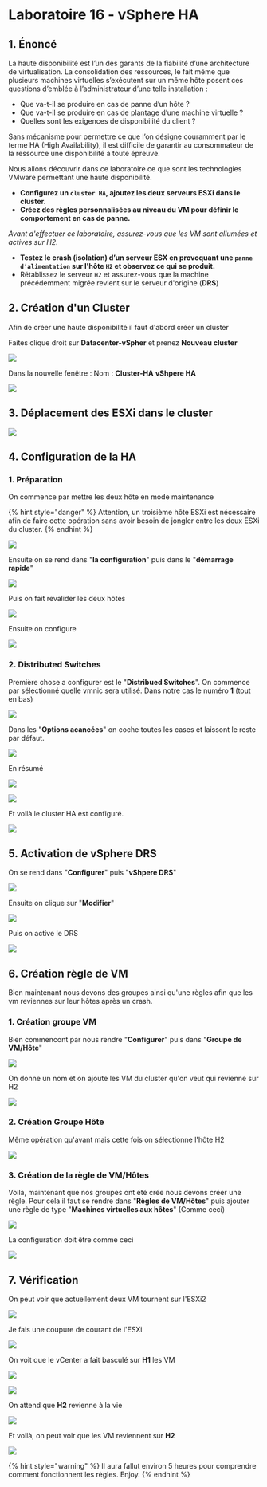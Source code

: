 # Laboratoire 16 - vSphere HA

## 1. Énoncé

La haute disponibilité est l’un des garants de la fiabilité d’une architecture de virtualisation. La consolidation des ressources, le fait même que plusieurs machines virtuelles s’exécutent sur un même hôte posent ces questions d’emblée à l’administrateur d’une telle installation :

* Que va-t-il se produire en cas de panne d’un hôte ?
* Que va-t-il se produire en cas de plantage d’une machine virtuelle ?
* Quelles sont les exigences de disponibilité du client ?

Sans mécanisme pour permettre ce que l’on désigne couramment par le terme HA (High Availability), il est difficile de garantir au consommateur de la ressource une disponibilité à toute épreuve.

Nous allons découvrir dans ce laboratoire ce que sont les technologies VMware permettant une haute disponibilité.

* **Configurez un `cluster HA`, ajoutez les deux serveurs ESXi dans le cluster.**
* **Créez des règles personnalisées au niveau du VM pour définir le comportement en cas de panne.**

_Avant d'effectuer ce laboratoire, assurez-vous que les VM sont allumées et actives sur H2._

* **Testez le crash (isolation) d’un serveur ESX en provoquant une `panne d’alimentation` sur l'hôte `H2` et observez ce qui se produit.**
* Rétablissez le serveur `H2` et assurez-vous que la machine précédemment migrée revient sur le serveur d'origine (**DRS**)

## 2. Création d'un Cluster

Afin de créer une haute disponibilité il faut d'abord créer un cluster

Faites clique droit sur **Datacenter-vSpher** et prenez **Nouveau cluster**

![](<../.gitbook/assets/image (50).png>)

Dans la nouvelle fenêtre : Nom : **Cluster-HA** **vShpere HA**

![](<../.gitbook/assets/image (15).png>)

## 3. Déplacement des ESXi dans le cluster

![](../.gitbook/assets/JvHBiqD231.gif)

## 4. Configuration de la HA

### 1. Préparation

On commence par mettre les deux hôte en mode maintenance

{% hint style="danger" %}
Attention, un troisième hôte ESXi est nécessaire afin de faire cette opération sans avoir besoin de jongler entre les deux ESXi du cluster.
{% endhint %}

![](../.gitbook/assets/u0zp1lOAXx.gif)

Ensuite on se rend dans "**la configuration**" puis dans le "**démarrage rapide**"

![](../.gitbook/assets/tsLRlEQXAB.gif)

Puis on fait revalider les deux hôtes

![](<../.gitbook/assets/image (4).png>)

Ensuite on configure

![](<../.gitbook/assets/image (56).png>)

### 2. Distributed Switches

Première chose a configurer est le "**Distribued Switches**". On commence par sélectionné quelle vmnic sera utilisé. Dans notre cas le numéro **1** (tout en bas)

![](<../.gitbook/assets/image (28).png>)

Dans les "**Options acancées**" on coche toutes les cases et laissont le reste par défaut.

![](<../.gitbook/assets/image (47).png>)

En résumé

![](<../.gitbook/assets/image (44).png>)

![](<../.gitbook/assets/image (23).png>)

Et voilà le cluster HA est configuré.

![](<../.gitbook/assets/image (33).png>)

## 5. Activation de vSphere DRS

On se rend dans "**Configurer**" puis "**vShpere DRS**"

![](../.gitbook/assets/xVB4W2yhya.gif)

Ensuite on clique sur "**Modifier**"

![](<../.gitbook/assets/image (39).png>)

Puis on active le DRS

![](<../.gitbook/assets/image (19).png>)

## 6. Création règle de VM

Bien maintenant nous devons des groupes ainsi qu'une règles afin que les vm reviennes sur leur hôtes après un crash.

### 1. Création groupe VM

Bien commencont par nous rendre "**Configurer**" puis dans "**Groupe de VM/Hôte**"

![](../.gitbook/assets/THsmkqlOWM.gif)

On donne un nom et on ajoute les VM du cluster qu'on veut qui revienne sur H2

![](../.gitbook/assets/opera\_qEIeZAF1DY.png)

### 2. Création Groupe Hôte

Même opération qu'avant mais cette fois on sélectionne l'hôte H2

![](../.gitbook/assets/op8iKFTtJU.gif)

### 3. Création de la règle de VM/Hôtes

Voilà, maintenant que nos groupes ont été crée nous devons créer une règle. Pour cela il faut se rendre dans "**Règles de VM/Hôtes**" puis ajouter une règle de type "**Machines virtuelles aux hôtes**" (Comme ceci)

![](../.gitbook/assets/RhgkpUPOae.gif)

La configuration doit être comme ceci

![](../.gitbook/assets/opera\_ze5C85WTHg.png)

## 7. Vérification

On peut voir que actuellement deux VM tournent sur l'ESXi2

![](<../.gitbook/assets/image (12).png>)

Je fais une coupure de courant de l'ESXi

![](../.gitbook/assets/pHxVXxo0W7.gif)

On voit que le vCenter a fait basculé sur **H1** les VM

![](<../.gitbook/assets/image (59).png>)

![](<../.gitbook/assets/image (13).png>)

On attend que **H2** revienne à la vie

![](<../.gitbook/assets/image (1).png>)

Et voilà, on peut voir que les VM reviennent sur **H2**

![](<../.gitbook/assets/image (48).png>)

{% hint style="warning" %}
Il aura fallut environ 5 heures pour comprendre comment fonctionnent les règles. Enjoy.
{% endhint %}
